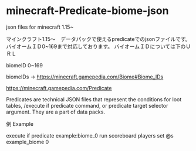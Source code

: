 # minecraft-Predicate-biome-json
json files for minecraft 1.15~

マインクラフト1.15～　データパックで使えるpredicateでのjsonファイルです。
バイオームＩＤ0~169まで対応しております。
バイオームＩＤについては下のＵＲＬ

biomeID 0~169

biomeIDs -> https://minecraft.gamepedia.com/Biome#Biome_IDs

https://minecraft.gamepedia.com/Predicate

Predicates are technical JSON files that represent the conditions for loot tables, /execute if predicate command, or predicate target selector argument. They are a part of data packs.

例 Example

execute if predicate example:biome_0 run scoreboard players set @s example_biome 0
